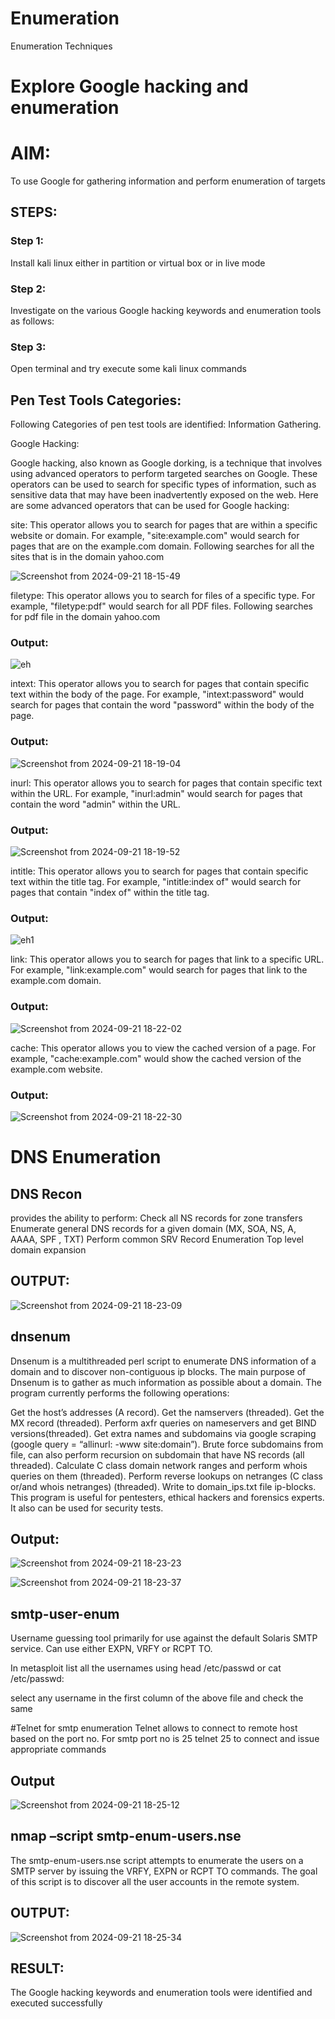 # Enumeration
Enumeration Techniques

# Explore Google hacking and enumeration 

# AIM:

To use Google for gathering information and perform enumeration of targets

## STEPS:

### Step 1:

Install kali linux either in partition or virtual box or in live mode

### Step 2:

Investigate on the various Google hacking keywords and enumeration tools as follows:


### Step 3:
Open terminal and try execute some kali linux commands

## Pen Test Tools Categories:  

Following Categories of pen test tools are identified:
Information Gathering.

Google Hacking:

Google hacking, also known as Google dorking, is a technique that involves using advanced operators to perform targeted searches on Google. These operators can be used to search for specific types of information, such as sensitive data that may have been inadvertently exposed on the web. Here are some advanced operators that can be used for Google hacking:

site: This operator allows you to search for pages that are within a specific website or domain. For example, "site:example.com" would search for pages that are on the example.com domain.
Following searches for all the sites that is in the domain yahoo.com

![Screenshot from 2024-09-21 18-15-49](https://github.com/user-attachments/assets/906b34ea-3ec6-442f-9754-85f81d661591)

filetype: This operator allows you to search for files of a specific type. For example, "filetype:pdf" would search for all PDF files.
Following searches for pdf file in the domain yahoo.com

### Output:

![eh](https://github.com/user-attachments/assets/cf761a27-2d17-4676-9688-d41708fbbdfd)


intext: This operator allows you to search for pages that contain specific text within the body of the page. For example, "intext:password" would search for pages that contain the word "password" within the body of the page.

### Output:

![Screenshot from 2024-09-21 18-19-04](https://github.com/user-attachments/assets/fb3d097f-0a27-4cc4-b864-8159e72a00c3)


inurl: This operator allows you to search for pages that contain specific text within the URL. For example, "inurl:admin" would search for pages that contain the word "admin" within the URL.

### Output:

![Screenshot from 2024-09-21 18-19-52](https://github.com/user-attachments/assets/1f855bee-0bc2-443a-a816-04a0eaafa4d4)


intitle: This operator allows you to search for pages that contain specific text within the title tag. For example, "intitle:index of" would search for pages that contain "index of" within the title tag.

### Output:

![eh1](https://github.com/user-attachments/assets/a54a8535-749b-4b8e-8b07-305250af66d1)


link: This operator allows you to search for pages that link to a specific URL. For example, "link:example.com" would search for pages that link to the example.com domain.

### Output:

![Screenshot from 2024-09-21 18-22-02](https://github.com/user-attachments/assets/6b838977-500d-45e4-9afe-c3574974aae5)


cache: This operator allows you to view the cached version of a page. For example, "cache:example.com" would show the cached version of the example.com website.
### Output:
![Screenshot from 2024-09-21 18-22-30](https://github.com/user-attachments/assets/119c8d0d-ef5a-4f0c-92d8-3db9f70e672b)

 
# DNS Enumeration


## DNS Recon
provides the ability to perform:
Check all NS records for zone transfers
Enumerate general DNS records for a given domain (MX, SOA, NS, A, AAAA, SPF , TXT)
Perform common SRV Record Enumeration
Top level domain expansion
## OUTPUT:

![Screenshot from 2024-09-21 18-23-09](https://github.com/user-attachments/assets/a03181d8-2bbc-4fff-a263-d7113d43b449)






## dnsenum
Dnsenum is a multithreaded perl script to enumerate DNS information of a domain and to discover non-contiguous ip blocks. The main purpose of Dnsenum is to gather as much information as possible about a domain. The program currently performs the following operations:

Get the host’s addresses (A record).
Get the namservers (threaded).
Get the MX record (threaded).
Perform axfr queries on nameservers and get BIND versions(threaded).
Get extra names and subdomains via google scraping (google query = “allinurl: -www site:domain”).
Brute force subdomains from file, can also perform recursion on subdomain that have NS records (all threaded).
Calculate C class domain network ranges and perform whois queries on them (threaded).
Perform reverse lookups on netranges (C class or/and whois netranges) (threaded).
Write to domain_ips.txt file ip-blocks.
This program is useful for pentesters, ethical hackers and forensics experts. It also can be used for security tests.
## Output:
![Screenshot from 2024-09-21 18-23-23](https://github.com/user-attachments/assets/2ab84079-fd50-4f0c-a63b-988ac7d89e55)

![Screenshot from 2024-09-21 18-23-37](https://github.com/user-attachments/assets/116b53dd-fac1-4bf4-8de4-f2f56dd33bec)


## smtp-user-enum
Username guessing tool primarily for use against the default Solaris SMTP service. Can use either EXPN, VRFY or RCPT TO.


In metasploit list all the usernames using head /etc/passwd or cat /etc/passwd:

select any username in the first column of the above file and check the same


#Telnet for smtp enumeration
Telnet allows to connect to remote host based on the port no. For smtp port no is 25
telnet <host address> 25 to connect
and issue appropriate commands
  
 ## Output
  
  ![Screenshot from 2024-09-21 18-25-12](https://github.com/user-attachments/assets/37e92783-0233-48a6-b9e0-31f8ab163965)


## nmap –script smtp-enum-users.nse <hostname>

The smtp-enum-users.nse script attempts to enumerate the users on a SMTP server by issuing the VRFY, EXPN or RCPT TO commands. The goal of this script is to discover all the user accounts in the remote system.


## OUTPUT:
![Screenshot from 2024-09-21 18-25-34](https://github.com/user-attachments/assets/22d045a6-0ca5-4bf5-9190-e5a4a1f3b602)


## RESULT:
The Google hacking keywords and enumeration tools were identified and executed successfully
